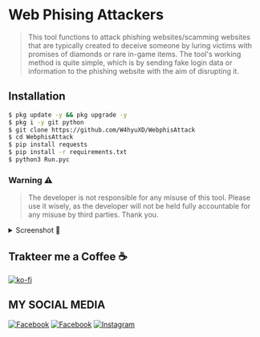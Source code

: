 # Web Phising Attackers

> This tool functions to attack phishing websites/scamming websites that are typically created to deceive someone by luring victims with promises of diamonds or rare in-game items. The tool's working method is quite simple, which is by sending fake login data or information to the phishing website with the aim of disrupting it.

## Installation 
```bash
$ pkg update -y && pkg upgrade -y
$ pkg i -y git python
$ git clone https://github.com/W4hyuXD/WebphisAttack
$ cd WebphisAttack
$ pip install requests
$ pip install -r requirements.txt
$ python3 Run.pyc
```

### Warning ⚠️ 

> The developer is not responsible for any misuse of this tool. Please use it wisely, as the developer will not be held fully accountable for any misuse by third parties. Thank you.

<details>
    <summary><bold>Screenshot 📸</bold></summary>
    
 ### Main Menu
   - Spam Web Phising (Available)
   - Dump Proxy (Not available)
   - Check Proxy Online (Not available)
   - Auto Report Web Phising (Not available)
   - Auto Report Massal Web Phising (Not available)
   - Spam Web Phising V2 (Not available)
   - Logout
![Image](https://github.com/user-attachments/assets/3997e83c-0b08-4773-86f0-cb8041fabe4f)
 ### Web Phising Spam Login
   - Input Url Target
   - Input Spam Amount
   - Input Thread
   - Log Spam
     ![Image](https://github.com/user-attachments/assets/eacdd53b-9ecc-4cfd-9358-be64bb50296b)
>
   ## Web Testing
![Image](https://github.com/user-attachments/assets/8f2d5281-05eb-40b5-b8bf-7e4a37f0c12a)
   ## Result Log Testing Web
![Image](https://github.com/user-attachments/assets/bacbb1ea-7d4a-4973-8b1d-d7f530e7d0a4)
</details>

## Trakteer me a Coffee ☕ 

[![ko-fi](https://ko-fi.com/img/githubbutton_sm.svg)](https://ko-fi.com/wahyuww567)

## MY SOCIAL MEDIA

[![Facebook](https://img.shields.io/badge/Facebook-Follow-blue?style=for-the-badge&logo=facebook)](https://www.facebook.com/whyxd.567)
[![Facebook](https://img.shields.io/badge/Facebook-Follow-blue?style=for-the-badge&logo=facebook)](https://www.facebook.com/whyu.404)
[![Instagram](https://img.shields.io/badge/Instagram-Follow-pink?style=for-the-badge&logo=Instagram)](https://www.instagram.com/why.404_)

